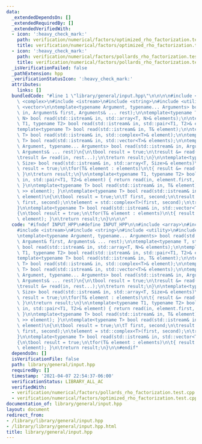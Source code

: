 ```yaml
---
data:
  _extendedDependsOn: []
  _extendedRequiredBy: []
  _extendedVerifiedWith:
  - icon: ':heavy_check_mark:'
    path: verification/numerical/factors/optimized_rho_factorization.test.cpp
    title: verification/numerical/factors/optimized_rho_factorization.test.cpp
  - icon: ':heavy_check_mark:'
    path: verification/numerical/factors/pollards_rho_factorization.test.cpp
    title: verification/numerical/factors/pollards_rho_factorization.test.cpp
  _isVerificationFailed: false
  _pathExtension: hpp
  _verificationStatusIcon: ':heavy_check_mark:'
  attributes:
    links: []
  bundledCode: "#line 1 \"library/general/input.hpp\"\n\n\n\n#include <array>\n#include\
    \ <complex>\n#include <istream>\n#include <string>\n#include <utility>\n#include\
    \ <vector>\n\ntemplate<typename Argument, typename... Arguments> bool read(std::istream&\
    \ in, Argument& first, Arguments& ... rest);\n\ntemplate<typename T, std::size_t\
    \ N> bool read(std::istream& in, std::array<T, N>& elements);\n\ntemplate<typename\
    \ T1, typename T2> bool read(std::istream& in, std::pair<T1, T2>& element);\n\n\
    template<typename T> bool read(std::istream& in, T& element);\n\ntemplate<typename\
    \ T> bool read(std::istream& in, std::complex<T>& element);\n\ntemplate<typename\
    \ T> bool read(std::istream& in, std::vector<T>& elements);\n\ntemplate<typename\
    \ Argument, typename... Arguments> bool read(std::istream& in, Argument& first,\
    \ Arguments& ... rest)\n{\n\tbool result = true;\n\tresult &= read(in, first);\n\
    \tresult &= read(in, rest...);\n\treturn result;\n}\n\ntemplate<typename T, std::size_t\
    \ Size> bool read(std::istream& in, std::array<T, Size>& elements)\n{\n\tbool\
    \ result = true;\n\tfor(T& element : elements)\n\t{ result &= read(in, element);\
    \ }\n\treturn result;\n}\n\ntemplate<typename T1, typename T2> bool read(std::istream&\
    \ in, std::pair<T1, T2>& element) { return read(in, element.first, element.second);\
    \ }\n\ntemplate<typename T> bool read(std::istream& in, T& element) { return static_cast<bool>(in\
    \ >> element); }\n\ntemplate<typename T> bool read(std::istream& in, std::complex<T>&\
    \ element)\n{\n\tbool result = true;\n\tT first, second;\n\tresult &= read(in,\
    \ first, second);\n\telement = std::complex<T>(first, second);\n\treturn result;\n\
    }\n\ntemplate<typename T> bool read(std::istream& in, std::vector<T>& elements)\n\
    {\n\tbool result = true;\n\tfor(T& element : elements)\n\t{ result &= read(in,\
    \ element); }\n\treturn result;\n}\n\n\n"
  code: "#ifndef INPUT_HPP\n#define INPUT_HPP\n\n#include <array>\n#include <complex>\n\
    #include <istream>\n#include <string>\n#include <utility>\n#include <vector>\n\
    \ntemplate<typename Argument, typename... Arguments> bool read(std::istream& in,\
    \ Argument& first, Arguments& ... rest);\n\ntemplate<typename T, std::size_t N>\
    \ bool read(std::istream& in, std::array<T, N>& elements);\n\ntemplate<typename\
    \ T1, typename T2> bool read(std::istream& in, std::pair<T1, T2>& element);\n\n\
    template<typename T> bool read(std::istream& in, T& element);\n\ntemplate<typename\
    \ T> bool read(std::istream& in, std::complex<T>& element);\n\ntemplate<typename\
    \ T> bool read(std::istream& in, std::vector<T>& elements);\n\ntemplate<typename\
    \ Argument, typename... Arguments> bool read(std::istream& in, Argument& first,\
    \ Arguments& ... rest)\n{\n\tbool result = true;\n\tresult &= read(in, first);\n\
    \tresult &= read(in, rest...);\n\treturn result;\n}\n\ntemplate<typename T, std::size_t\
    \ Size> bool read(std::istream& in, std::array<T, Size>& elements)\n{\n\tbool\
    \ result = true;\n\tfor(T& element : elements)\n\t{ result &= read(in, element);\
    \ }\n\treturn result;\n}\n\ntemplate<typename T1, typename T2> bool read(std::istream&\
    \ in, std::pair<T1, T2>& element) { return read(in, element.first, element.second);\
    \ }\n\ntemplate<typename T> bool read(std::istream& in, T& element) { return static_cast<bool>(in\
    \ >> element); }\n\ntemplate<typename T> bool read(std::istream& in, std::complex<T>&\
    \ element)\n{\n\tbool result = true;\n\tT first, second;\n\tresult &= read(in,\
    \ first, second);\n\telement = std::complex<T>(first, second);\n\treturn result;\n\
    }\n\ntemplate<typename T> bool read(std::istream& in, std::vector<T>& elements)\n\
    {\n\tbool result = true;\n\tfor(T& element : elements)\n\t{ result &= read(in,\
    \ element); }\n\treturn result;\n}\n\n#endif"
  dependsOn: []
  isVerificationFile: false
  path: library/general/input.hpp
  requiredBy: []
  timestamp: '2021-04-07 22:54:37-06:00'
  verificationStatus: LIBRARY_ALL_AC
  verifiedWith:
  - verification/numerical/factors/pollards_rho_factorization.test.cpp
  - verification/numerical/factors/optimized_rho_factorization.test.cpp
documentation_of: library/general/input.hpp
layout: document
redirect_from:
- /library/library/general/input.hpp
- /library/library/general/input.hpp.html
title: library/general/input.hpp
---
```

